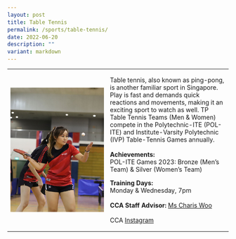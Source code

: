 ```yaml
---
layout: post
title: Table Tennis
permalink: /sports/table-tennis/
date: 2022-06-20
description: ""
variant: markdown
---
```

<table>
    <tbody><tr>
        <td style="width:45%"><img src="/images/Sports/TABLE TENNIS.png" style="display:block;margin-left:auto;margin-right:auto;" alt="Table Tennis"></td>
        <td>
            <p>
                Table tennis, also known as ping-pong, is another familiar sport in Singapore. Play is fast and demands quick reactions and movements, making it an exciting sport to watch as well. TP Table Tennis Teams (Men &amp; Women) compete in the Polytechnic-ITE (POL-ITE) and Institute-Varsity Polytechnic (IVP) Table-Tennis Games annually.<br>
                <br>
               <b>Achievements:</b><br>
               POL-ITE Games 2023: Bronze (Men’s Team) &amp; Silver (Women’s Team)<br>
            </p><p></p>
            <p>
                <b>Training Days:</b><br>
                Monday &amp; Wednesday, 7pm<br>
                <br>
                <b>CCA Staff Advisor:</b> <a href="mailto:Charis_Woo@tp.edu.sg">Ms Charis Woo</a><br>
                <br>
                CCA <a href="https://www.instagram.com/tptabletennis">Instagram</a>
            </p>
        </td>
    </tr>
</tbody></table>